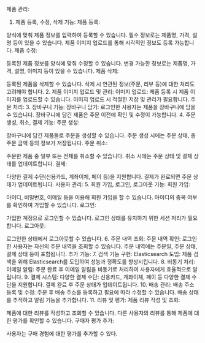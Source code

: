 제품 관리:
1. 제품 등록, 수정, 삭제 기능:
   제품 등록:

양식에 맞춰 제품 정보를 입력하여 등록할 수 있습니다.
필수 정보로는 제품명, 가격, 설명 등이 있을 수 있습니다.
제품 이미지 업로드를 통해 시각적인 정보도 등록 가능합니다.
제품 수정:

등록된 제품 정보를 양식에 맞춰 수정할 수 있습니다.
변경 가능한 정보로는 제품명, 가격, 설명, 이미지 등이 있을 수 있습니다.
제품 삭제:

등록된 제품을 삭제할 수 있습니다.
삭제 시 연관된 정보(주문, 리뷰 등)에 대한 처리도 고려해야 합니다.
2. 제품 이미지 업로드 및 관리:
   이미지 업로드:
   제품 등록 시 제품 이미지를 업로드할 수 있습니다.
   이미지 업로드 시 적절한 저장 및 관리가 필요합니다.
   주문 처리:
3. 장바구니 기능:
   장바구니 담기:
   로그인한 사용자는 제품을 장바구니에 담을 수 있습니다.
   장바구니에 담긴 제품은 주문 이전에 확인 및 수정이 가능합니다.
4. 주문 생성, 취소, 결제 기능:
   주문 생성:

장바구니에 담긴 제품들로 주문을 생성할 수 있습니다.
주문 생성 시에는 주문 상태, 총 주문 금액 등의 정보가 저장됩니다.
주문 취소:

주문한 제품 중 일부 또는 전체를 취소할 수 있습니다.
취소 시에는 주문 상태 및 결제 상태를 업데이트합니다.
결제:

다양한 결제 수단(신용카드, 계좌이체, 페이 등)을 지원합니다.
결제가 완료되면 주문 상태가 업데이트됩니다.
사용자 관리:
5. 회원 가입, 로그인, 로그아웃 기능:
   회원 가입:

아이디, 비밀번호, 이메일 등을 이용해 회원 가입을 할 수 있습니다.
아이디의 중복 여부를 확인하여 가입할 수 있습니다.
로그인:

가입한 계정으로 로그인할 수 있습니다.
로그인 상태를 유지하기 위한 세션 처리가 필요합니다.
로그아웃:

로그인한 상태에서 로그아웃할 수 있습니다.
6. 주문 내역 조회:
   주문 내역 확인:
   로그인한 사용자는 자신의 주문 내역을 조회할 수 있습니다.
   주문 내역에는 주문일, 주문 상태, 결제 상태 등이 포함됩니다.
   추가 기능:
7. 검색 기능 구현:
   Elasticsearch 도입:
   제품 검색을 위해 Elasticsearch를 도입하여 성능과 정확도를 향상시킵니다.
8. 비동기 처리:
   이메일 알림:
   주문 완료 후 이메일 알림을 비동기로 처리하여 사용자에게 효율적으로 알립니다.
9. 결제 시스템:
   다양한 결제 수단:
   신용카드, 계좌이체, 페이 등 다양한 결제 수단을 지원합니다.
   결제 완료 후 주문 상태가 업데이트됩니다.
10. 배송 관리:
    배송 주소 등록 및 수정:
    주문 후 배송 주소를 등록하고 필요에 따라 수정할 수 있습니다.
    배송 상태를 추적하고 알림 기능을 추가합니다.
11. 리뷰 및 평가:
    제품 리뷰 작성 및 조회:

제품에 대한 리뷰를 작성하고 조회할 수 있습니다.
다른 사용자의 리뷰를 통해 제품에 대한 평가를 확인할 수 있습니다.
구매자 평가 추가:

사용자는 구매 경험에 대한 평가를 추가할 수 있다.